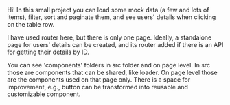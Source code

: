 Hi!
In this small project you can load some mock data (a few and lots of items), filter, sort and paginate them, and see users' details when clicking on the table row.

I have used router here, but there is only one page.
Ideally, a standalone page for users' details can be created, and its router added if there is an API for getting their details by ID.

You can see 'components' folders in src folder and on page level. In src those are components that can be shared, like loader. On page level those are the components used on that page only.
There is a space for improvement, e.g., button can be transformed into reusable and customizable component.